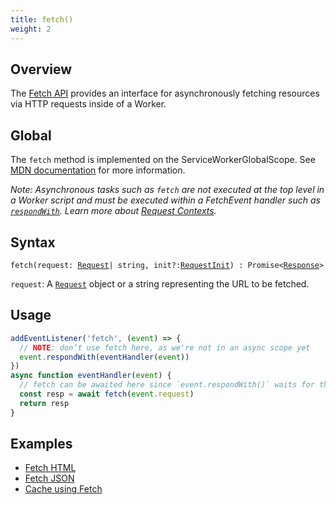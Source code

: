 ```yaml
---
title: fetch()
weight: 2
---
```


## Overview

The [Fetch API](https://developer.mozilla.org/en-US/docs/Web/API/Fetch_API) provides an interface for asynchronously fetching resources via HTTP requests inside of a Worker.

## Global

The `fetch` method is implemented on the ServiceWorkerGlobalScope. See [MDN documentation](https://developer.mozilla.org/en-US/docs/Web/API/WindowOrWorkerGlobalScope/fetch) for more information.

_Note: Asynchronous tasks such as `fetch` are not executed at the top level in a Worker script and must be executed within a FetchEvent handler such as [`respondWith`](/reference/apis/fetch-event#methods). Learn more about [Request Contexts](/about/tips/request-context)._

## Syntax

`fetch(request: `[`Request`](/reference/apis/request)` | string, init?: `[`RequestInit`](/reference/apis/request)`) : Promise<`[`Response`](/reference/apis/response)`>`

`request`: A [`Request`](/reference/apis/request) object or a string representing the URL to be fetched.

## Usage

```js
addEventListener('fetch', (event) => {
  // NOTE: don’t use fetch here, as we're not in an async scope yet
  event.respondWith(eventHandler(event))
})
async function eventHandler(event) {
  // fetch can be awaited here since `event.respondWith()` waits for the Promise it receives to settle
  const resp = await fetch(event.request)
  return resp
}
```

## Examples

- [Fetch HTML](/templates/pages/fetch_html)
- [Fetch JSON](/templates/pages/fetch_json)
- [Cache using Fetch](/templates/pages/cache_ttl/) 